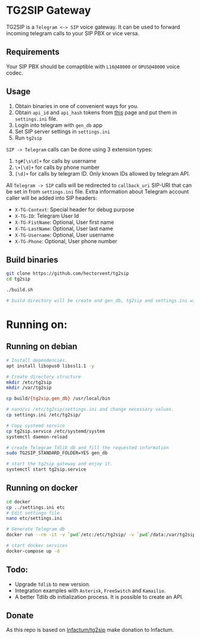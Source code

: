 # TG2SIP Gateway

TG2SIP is a `Telegram <-> SIP` voice gateway. It can be used to forward incoming telegram calls to your SIP PBX or vice versa.

## Requirements

Your SIP PBX should be comaptible with `L16@48000` or `OPUS@48000` voice codec.

## Usage

1. Obtain binaries in one of convenient ways for you.
2. Obtain `api_id` and `api_hash` tokens from [this](https://my.telegram.org) page and put them in `settings.ini` file.
3. Login into telegram with `gen_db` app
4. Set SIP server settings in `settings.ini`
5. Run `tg2sip`

`SIP -> Telegram` calls can be done using 3 extension types:

1. `tg#[\s\d]+` for calls by username
2. `\+[\d]+` for calls by phone number
3. `[\d]+` for calls by telegram ID. Only known IDs allowed by telegram API.

All `Telegram -> SIP` calls will be redirected to `callback_uri` SIP-URI that can be set in from `settings.ini` file.
Extra information about Telegram account caller will be added into SIP headers:

* `X-TG-Context`: Special header for debug purpose
* `X-TG-ID`: Telegram User Id
* `X-TG-FistName`: Optional, User first name
* `X-TG-LastName`: Optional, User last name
* `X-TG-Username`: Optional, User username
* `X-TG-Phone`: Optional, User phone number


## Build binaries

```bash
git clone https://github.com/hectorvent/tg2sip
cd tg2sip

./build.sh

# build directory will be create and gen_db, tg2sip and settings.ini will exist
```

# Running on:

## Running on debian

```bash
# Install dependencies.
apt install libopus0 libssl1.1 -y

# Create directory structure
mkdir /etc/tg2sip
mkdir /var/tg2sip

cp build/{tg2sip,gen_db} /usr/local/bin

# nano/vi /etc/tg2sip/settings.ini and change necessary values.
cp settings.ini /etc/tg2sip/

# Copy systemd service
cp tg2sip.service /etc/systemd/system
systemctl daemon-reload

# create Telegram Tdlib db and fill the requested information
sudo TG2SIP_STANDARD_FOLDER=YES gen_db

# start the tg2sip gateway and enjoy it.
systemctl start tg2sip.service
```

## Running on docker

```bash
cd docker
cp ../settings.ini etc
# Edit settings file
nano etc/settings.ini

# Generate Telegram db
docker run --rm -it -v `pwd`/etc:/etc/tg2sip/ -v `pwd`/data:/var/tg2sip/  hectorvent/tg2sip-gateway gen_db

# start docker services
docker-compose up -d
```

## Todo:

- Upgrade `Tdlib` to new version.
- Integration examples with `Asterisk`, `FreeSwitch` and `Kamailio`.
- A better Tdlib db initialization process. It is possible to create an API.

## Donate

As this repo is based on [Infactum/tg2sip](https://github.com/Infactum/tg2sip) make donation to Infactum.
